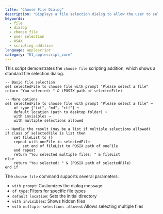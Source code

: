 ```yaml
---
title: "Choose File Dialog"
description: "Displays a file selection dialog to allow the user to select a file"
keywords:
  - file
  - dialog
  - choose file
  - user selection
  - OSAX
  - scripting addition
language: applescript
category: "01_applescript_core"
---
```


This script demonstrates the `choose file` scripting addition, which shows a standard file selection dialog.

```applescript
-- Basic file selection
set selectedFile to choose file with prompt "Please select a file"
return "You selected: " & (POSIX path of selectedFile)

-- More options
set selectedFile to choose file with prompt "Please select a file" ¬
    of type {"txt", "md", "rtf"} ¬
    default location (path to desktop folder) ¬
    with invisibles ¬
    with multiple selections allowed

-- Handle the result (may be a list if multiple selections allowed)
if class of selectedFile is list then
    set fileList to {}
    repeat with oneFile in selectedFile
        set end of fileList to POSIX path of oneFile
    end repeat
    return "You selected multiple files: " & fileList
else
    return "You selected: " & (POSIX path of selectedFile)
end if
```

The `choose file` command supports several parameters:
- `with prompt`: Customizes the dialog message
- `of type`: Filters for specific file types
- `default location`: Sets the initial directory
- `with invisibles`: Shows hidden files
- `with multiple selections allowed`: Allows selecting multiple files